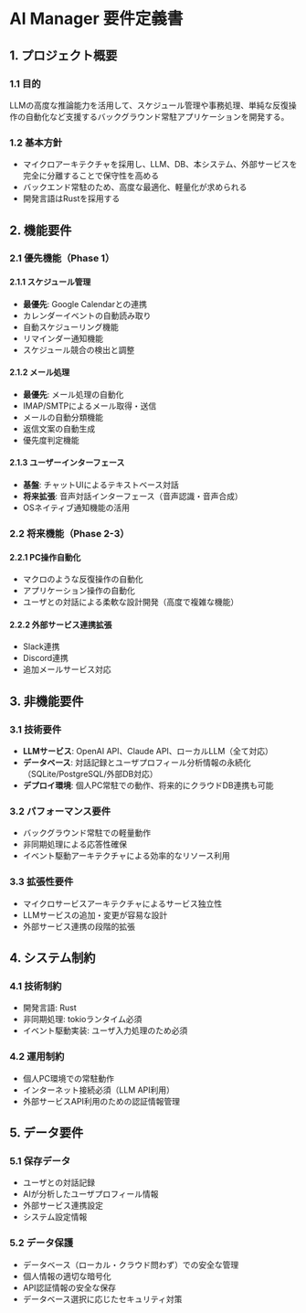 # AI Manager 要件定義書

## 1. プロジェクト概要

### 1.1 目的
LLMの高度な推論能力を活用して、スケジュール管理や事務処理、単純な反復操作の自動化など支援するバックグラウンド常駐アプリケーションを開発する。

### 1.2 基本方針
- マイクロアーキテクチャを採用し、LLM、DB、本システム、外部サービスを完全に分離することで保守性を高める
- バックエンド常駐のため、高度な最適化、軽量化が求められる
- 開発言語はRustを採用する

## 2. 機能要件

### 2.1 優先機能（Phase 1）

#### 2.1.1 スケジュール管理
- **最優先**: Google Calendarとの連携
- カレンダーイベントの自動読み取り
- 自動スケジューリング機能
- リマインダー通知機能
- スケジュール競合の検出と調整

#### 2.1.2 メール処理
- **最優先**: メール処理の自動化
- IMAP/SMTPによるメール取得・送信
- メールの自動分類機能
- 返信文案の自動生成
- 優先度判定機能

#### 2.1.3 ユーザーインターフェース
- **基盤**: チャットUIによるテキストベース対話
- **将来拡張**: 音声対話インターフェース（音声認識・音声合成）
- OSネイティブ通知機能の活用

### 2.2 将来機能（Phase 2-3）

#### 2.2.1 PC操作自動化
- マクロのような反復操作の自動化
- アプリケーション操作の自動化
- ユーザとの対話による柔軟な設計開発（高度で複雑な機能）

#### 2.2.2 外部サービス連携拡張
- Slack連携
- Discord連携
- 追加メールサービス対応

## 3. 非機能要件

### 3.1 技術要件
- **LLMサービス**: OpenAI API、Claude API、ローカルLLM（全て対応）
- **データベース**: 対話記録とユーザプロフィール分析情報の永続化（SQLite/PostgreSQL/外部DB対応）
- **デプロイ環境**: 個人PC常駐での動作、将来的にクラウドDB連携も可能

### 3.2 パフォーマンス要件
- バックグラウンド常駐での軽量動作
- 非同期処理による応答性確保
- イベント駆動アーキテクチャによる効率的なリソース利用

### 3.3 拡張性要件
- マイクロサービスアーキテクチャによるサービス独立性
- LLMサービスの追加・変更が容易な設計
- 外部サービス連携の段階的拡張

## 4. システム制約

### 4.1 技術制約
- 開発言語: Rust
- 非同期処理: tokioランタイム必須
- イベント駆動実装: ユーザ入力処理のため必須

### 4.2 運用制約
- 個人PC環境での常駐動作
- インターネット接続必須（LLM API利用）
- 外部サービスAPI利用のための認証情報管理

## 5. データ要件

### 5.1 保存データ
- ユーザとの対話記録
- AIが分析したユーザプロフィール情報
- 外部サービス連携設定
- システム設定情報

### 5.2 データ保護
- データベース（ローカル・クラウド問わず）での安全な管理
- 個人情報の適切な暗号化
- API認証情報の安全な保存
- データベース選択に応じたセキュリティ対策